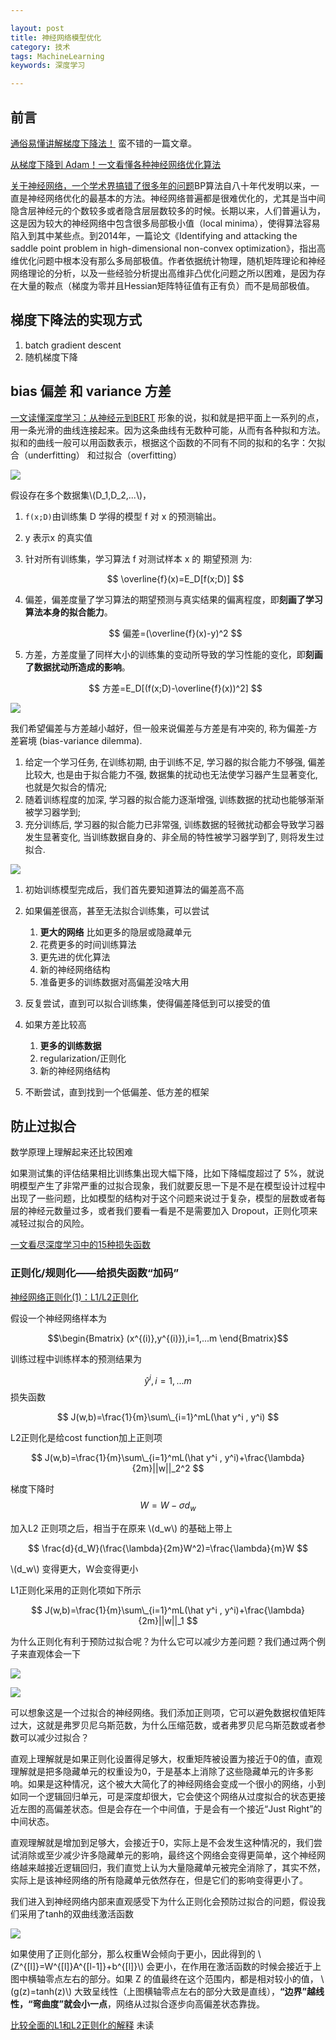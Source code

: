 ```yaml
---

layout: post
title: 神经网络模型优化
category: 技术
tags: MachineLearning
keywords: 深度学习

---
```


<script type="text/javascript" src="http://cdn.mathjax.org/mathjax/latest/MathJax.js?config=default"></script>

## 前言

[通俗易懂讲解梯度下降法！](https://mp.weixin.qq.com/s/YhEGL2LT3qv0oBXteb8IpA) 蛮不错的一篇文章。

[从梯度下降到 Adam！一文看懂各种神经网络优化算法](https://mp.weixin.qq.com/s/P62TfrsQ_CZYEZzN5Vt5Pw)

[关于神经网络，一个学术界搞错了很多年的问题](https://mp.weixin.qq.com/s/EhxobMZN8vl9MODPK7qLmA)BP算法自八十年代发明以来，一直是神经网络优化的最基本的方法。神经网络普遍都是很难优化的，尤其是当中间隐含层神经元的个数较多或者隐含层层数较多的时候。长期以来，人们普遍认为，这是因为较大的神经网络中包含很多局部极小值（local minima），使得算法容易陷入到其中某些点。到2014年，一篇论文《Identifying and attacking the saddle point problem in high-dimensional non-convex optimization》，指出高维优化问题中根本没有那么多局部极值。作者依据统计物理，随机矩阵理论和神经网络理论的分析，以及一些经验分析提出高维非凸优化问题之所以困难，是因为存在大量的鞍点（梯度为零并且Hessian矩阵特征值有正有负）而不是局部极值。

## 梯度下降法的实现方式

1. batch gradient descent
2. 随机梯度下降

## bias 偏差 和 variance 方差

[一文读懂深度学习：从神经元到BERT](https://www.jiqizhixin.com/articles/2019-05-28-5) 形象的说，拟和就是把平面上一系列的点，用一条光滑的曲线连接起来。因为这条曲线有无数种可能，从而有各种拟和方法。拟和的曲线一般可以用函数表示，根据这个函数的不同有不同的拟和的名字：欠拟合（underfitting） 和过拟合（overfitting）

![](/public/upload/machine/bias_variance.jpg)

假设存在多个数据集\\(D\_1,D\_2,...\\)，

1. `f(x;D)`由训练集 D 学得的模型 f 对 x 的预测输出。
2. y 表示x 的真实值
3. 针对所有训练集，学习算法 f 对测试样本 x 的 期望预测 为:

	$$
	\overline{f}(x)=E_D[f(x;D)]
	$$

4. 偏差，偏差度量了学习算法的期望预测与真实结果的偏离程度，即**刻画了学习算法本身的拟合能力**。

	$$
	偏差=(\overline{f}(x)-y)^2
	$$
5. 方差，方差度量了同样大小的训练集的变动所导致的学习性能的变化，即**刻画了数据扰动所造成的影响**。

	$$
	方差=E_D[(f(x;D)-\overline{f}(x))^2]
	$$

![](/public/upload/machine/bias_variance_model_complexity.png)


我们希望偏差与方差越小越好，但一般来说偏差与方差是有冲突的, 称为偏差-方差窘境 (bias-variance dilemma).

1. 给定一个学习任务, 在训练初期, 由于训练不足, 学习器的拟合能力不够强, 偏差比较大, 也是由于拟合能力不强, 数据集的扰动也无法使学习器产生显著变化, 也就是欠拟合的情况;
2. 随着训练程度的加深, 学习器的拟合能力逐渐增强, 训练数据的扰动也能够渐渐被学习器学到;
3. 充分训练后, 学习器的拟合能力已非常强, 训练数据的轻微扰动都会导致学习器发生显著变化, 当训练数据自身的、非全局的特性被学习器学到了, 则将发生过拟合.

![](/public/upload/machine/bias_variance_optimization.jpg)


1. 初始训练模型完成后，我们首先要知道算法的偏差高不高
2. 如果偏差很高，甚至无法拟合训练集，可以尝试

    1. **更大的网络** 比如更多的隐层或隐藏单元
    2. 花费更多的时间训练算法
    3. 更先进的优化算法
    4. 新的神经网络结构
    5. 准备更多的训练数据对高偏差没啥大用
3. 反复尝试，直到可以拟合训练集，使得偏差降低到可以接受的值
4. 如果方差比较高

    1. **更多的训练数据**
    2. regularization/正则化
    3. 新的神经网络结构
5. 不断尝试，直到找到一个低偏差、低方差的框架

## 防止过拟合

数学原理上理解起来还比较困难

如果测试集的评估结果相比训练集出现大幅下降，比如下降幅度超过了 5%，就说明模型产生了非常严重的过拟合现象，我们就要反思一下是不是在模型设计过程中出现了一些问题，比如模型的结构对于这个问题来说过于复杂，模型的层数或者每层的神经元数量过多，或者我们要看一看是不是需要加入 Dropout，正则化项来减轻过拟合的风险。

[一文看尽深度学习中的15种损失函数](https://mp.weixin.qq.com/s/bJQFbpdjFj9V9a6LPsWC5w)

### 正则化/规则化——给损失函数“加码”

[神经网络正则化(1)：L1/L2正则化](https://zhuanlan.zhihu.com/p/35893078)

假设一个神经网络样本为

$$\begin{Bmatrix}
(x^{(i)},y^{(i)}),i=1,...m
\end{Bmatrix}$$

训练过程中训练样本的预测结果为 

$$
\hat y^i,i =1,...m
$$
损失函数

$$
J(w,b)=\frac{1}{m}\sum\_{i=1}^mL(\hat y^i , y^i)
$$

L2正则化是给cost function加上正则项

$$
J(w,b)=\frac{1}{m}\sum\_{i=1}^mL(\hat y^i , y^i)+\frac{\lambda}{2m}||w||_2^2
$$

梯度下降时
$$
W=W-\sigma d_w
$$ 

加入L2 正则项之后，相当于在原来 \\(d_w\\) 的基础上带上 

$$
\frac{d}{d_W}(\frac{\lambda}{2m}W^2)=\frac{\lambda}{m}W
$$

\\(d_w\\) 变得更大，W会变得更小

L1正则化采用的正则化项如下所示

$$
J(w,b)=\frac{1}{m}\sum\_{i=1}^mL(\hat y^i , y^i)+\frac{\lambda}{2m}||w||_1
$$

为什么正则化有利于预防过拟合呢？为什么它可以减少方差问题？我们通过两个例子来直观体会一下

![](/public/upload/machine/bias_variance.jpg)

![](/public/upload/machine/neural_network_sample_example.jpg)

可以想象这是一个过拟合的神经网络。我们添加正则项，它可以避免数据权值矩阵过大，这就是弗罗贝尼乌斯范数，为什么压缩范数，或者弗罗贝尼乌斯范数或者参数可以减少过拟合？

直观上理解就是如果正则化设置得足够大，权重矩阵被设置为接近于0的值，直观理解就是把多隐藏单元的权重设为0，于是基本上消除了这些隐藏单元的许多影响。如果是这种情况，这个被大大简化了的神经网络会变成一个很小的网络，小到如同一个逻辑回归单元，可是深度却很大，它会使这个网络从过度拟合的状态更接近左图的高偏差状态。但是会存在一个中间值，于是会有一个接近“Just Right”的中间状态。

直观理解就是增加到足够大，会接近于0，实际上是不会发生这种情况的，我们尝试消除或至少减少许多隐藏单元的影响，最终这个网络会变得更简单，这个神经网络越来越接近逻辑回归，我们直觉上认为大量隐藏单元被完全消除了，其实不然，实际上是该神经网络的所有隐藏单元依然存在，但是它们的影响变得更小了。

我们进入到神经网络内部来直观感受下为什么正则化会预防过拟合的问题，假设我们采用了tanh的双曲线激活函数

![](/public/upload/machine/tanhx.jpg)

如果使用了正则化部分，那么权重W会倾向于更小，因此得到的 \\(Z^{[l]}=W^{[l]}A^{[l-1]}+b^{[l]}\\) 会更小，在作用在激活函数的时候会接近于上图中横轴零点左右的部分。如果 Z 的值最终在这个范围内，都是相对较小的值， \\(g(z)=tanh(z)\\) 大致呈线性（上图横轴零点左右的部分大致是直线），**“边界”越线性，“弯曲度”就会小一点**，网络从过拟合逐步向高偏差状态靠拢。

[比较全面的L1和L2正则化的解释](https://mp.weixin.qq.com/s/eyMx3B13tjl7cdoBgS_i6A) 未读




